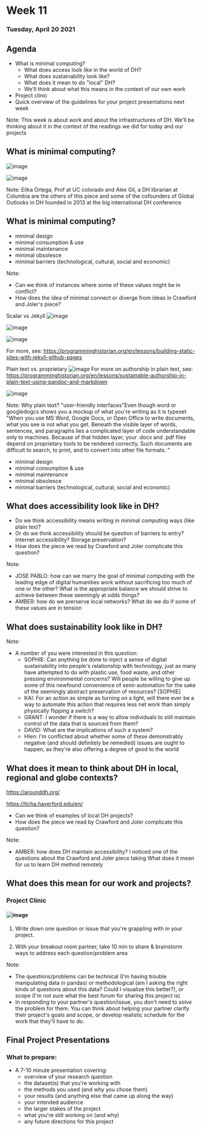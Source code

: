 # Week 11

### Tuesday, April 20 2021



## Agenda

- What is minimal computing?
	- What does access look like in the world of DH?
	- What does sustainability look like?
	- What does it mean to do "local" DH? 
	- We'll think about what this means in the context of our own work
- Project clinic
- Quick overview of the guidelines for your project presentations next week 

Note:
This week is about *work* and about the infrastructures of DH. We'll be thinking about it in the context of the readings we did for today and our projects



## What is minimal computing?


![image](../images/global-outlooks-dh.png)


![image](../images/raspberry-pi.png)

Note:
Elika Ortega, Prof at UC colorado and Alex Gil, a DH librarian at Columbia are the others of this piece and some of the cofounders of Global Outlooks in DH founded in 2013 at the big international DH conference


## What is minimal computing?

- minimal design <!-- .element: class="fragment" data-fragment-index="1" -->
- minimal consumption & use <!-- .element: class="fragment" data-fragment-index="2" -->
- minimal maintenance <!-- .element: class="fragment" data-fragment-index="3" -->
- minimal obsolesce <!-- .element: class="fragment" data-fragment-index="4" -->
- minimal barriers (technological, cultural, social and economic) <!-- .element: class="fragment" data-fragment-index="5" -->

Note:
- Can we think of instances where some of these values might be in conflict?
- How does the idea of minimal connect or diverge from ideas in Crawford and Joler's piece?


Scalar vs Jekyll
![image](../images/scalar.png)


![image](../images/jekyll.png)


![image](../images/programming-historian-jekyll-config.png)

For more, see: https://programminghistorian.org/en/lessons/building-static-sites-with-jekyll-github-pages


Plain text vs. proprietary
![image](../images/plain-text.png)
For more on authorship in plain text, see: https://programminghistorian.org/en/lessons/sustainable-authorship-in-plain-text-using-pandoc-and-markdown


![image](../images/word.png)

Note:
Why plain text?  "user-friendly interfaces"Even though word or googledogcs shows you a mockup of what you're writing as it is typeset "When you use MS Word, Google Docs, or Open Office to write documents, what you see is not what you get. Beneath the visible layer of words, sentences, and paragraphs lies a complicated layer of code understandable only to machines. Because of that hidden layer, your .docx and .pdf files depend on proprietary tools to be rendered correctly. Such documents are difficult to search, to print, and to convert into other file formats. "


- minimal design <!-- .element: class="fragment" data-fragment-index="1" -->
- minimal consumption & use <!-- .element: class="fragment" data-fragment-index="2" -->
- minimal maintenance <!-- .element: class="fragment" data-fragment-index="3" -->
- minimal obsolesce <!-- .element: class="fragment" data-fragment-index="4" -->
- minimal barriers (technological, cultural, social and economic) <!-- .element: class="fragment" data-fragment-index="5" -->


## What does accessibility look like in DH?

- Do we think accessibility means writing in minimal computing ways (like plain tex)? 
- Or do we think accessibility should be question of barriers to entry? Internet accessibility? Storage preservation?
- How does the piece we read by Crawford and Joler complicate this question?


Note:
- JOSE PABLO:  how can we marry the goal of minimal computing with the leading edge of digital humanities work without sacrificing too much of one or the other? What is the appropriate balance we should strive to achieve between these seemingly at odds things?
- AMBER: how do we prerserve local networks?
What do we do if some of these values are in tension



## What does sustainability look like in DH?

Note:
- A number of you were interested in this question: 
	- SOPHIE: Can anything be done to inject a sense of digital sustainability into people's relationship with technology, just as many have attempted to do with plastic use, food waste, and other pressing environmental concerns? Will people be willing to give up some of this newfound convenience of semi-automation for the sake of the seemingly abstract preservation of resources? [SOPHIE]
	- KAI: For an action as simple as turning on a light, will there ever be a way to automate this action that requires less net work than simply physically flipping a switch? 
	- GRANT: I wonder if there is a way to allow individuals to still maintain control of the data that is sourced from them?
	- DAVID: What are the implications of such a system?
	- HIen: I'm conflicted about whether some of these demonstrably negative (and should definitely be remedied) issues are ought to happen, as they're also offering a degree of good to the world 



## What does it mean to think about DH in local, regional and globe contexts?

https://arounddh.org/

https://ticha.haverford.edu/en/


- Can we think of examples of local DH projects?
- How does the piece we read by Crawford and Joler complicate this question?


Note:
- AMBER: how does DH maintain accessibility?
I noticed one of the questions about the Crawford and Joler piece taking 
What does it mean for us to learn DH method remotely


## What does this mean for our work and projects?



### Project Clinic 
#### ![image](../images/pusheen-doctor.png)

1.  Write down one question or issue that you're grappling with in your project. 

2. With your breakout room partner, take 10 min to share & brainstorm ways to address each question/problem area <!-- .element: class="fragment" data-fragment-index="1" -->



Note:
- The questions/problems can be technical (I'm having trouble manipulating data in pandas) or methodological (am I asking the right kinds of questions about this data? Could I visualize this better?), or scope (I'm not sure what the best forum for sharing this project is)
- In responding to your partner's question/issue, you don't need to *solve* the problem for them. 
You can think about helping your partner clarify their project's goals and scope, or develop realistic schedule for the work that they'll have to do. 



## Final Project Presentations

### What to prepare:

- A 7-10 minute presentation covering:
	- overview of your research question
	- the dataset(s) that you're working with
	- the methods you used (and why you chose them)
	- your results (and anything else that came up along the way)
	- your intended audience
	- the larger stakes of the project
	- what you're still working on (and why)
	- any future directions for this project
